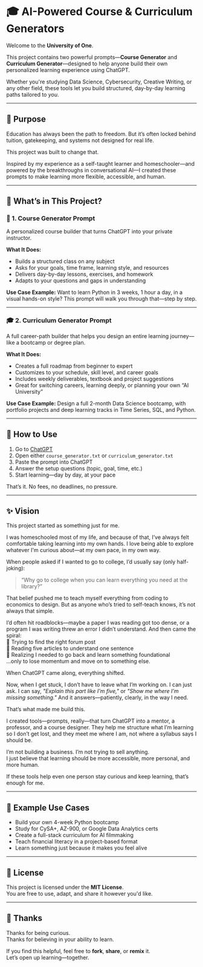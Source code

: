 # 🎓 AI-Powered Course & Curriculum Generators

Welcome to the **University of One**.

This project contains two powerful prompts—**Course Generator** and **Curriculum Generator**—designed to help anyone build their own personalized learning experience using ChatGPT.

Whether you're studying Data Science, Cybersecurity, Creative Writing, or any other field, these tools let you build structured, day-by-day learning paths tailored to *you*.

---

## 🌟 Purpose

Education has always been the path to freedom. But it’s often locked behind tuition, gatekeeping, and systems not designed for real life.

This project was built to change that.

Inspired by my experience as a self-taught learner and homeschooler—and powered by the breakthroughs in conversational AI—I created these prompts to make learning more flexible, accessible, and human.

---

## 🧰 What’s in This Project?

### 📘 1. Course Generator Prompt

A personalized course builder that turns ChatGPT into your private instructor.

**What It Does:**
- Builds a structured class on any subject
- Asks for your goals, time frame, learning style, and resources
- Delivers day-by-day lessons, exercises, and homework
- Adapts to your questions and gaps in understanding

**Use Case Example:**
Want to learn Python in 3 weeks, 1 hour a day, in a visual hands-on style? This prompt will walk you through that—step by step.

---

### 🎓 2. Curriculum Generator Prompt

A full career-path builder that helps you design an entire learning journey—like a bootcamp or degree plan.

**What It Does:**
- Creates a full roadmap from beginner to expert
- Customizes to your schedule, skill level, and career goals
- Includes weekly deliverables, textbook and project suggestions
- Great for switching careers, learning deeply, or planning your own “AI University”

**Use Case Example:**
Design a full 2-month Data Science bootcamp, with portfolio projects and deep learning tracks in Time Series, SQL, and Python.

---

## 🚀 How to Use

1. Go to [ChatGPT](https://chat.openai.com)
2. Open either `course_generator.txt` or `curriculum_generator.txt`
3. Paste the prompt into ChatGPT
4. Answer the setup questions (topic, goal, time, etc.)
5. Start learning—day by day, at your pace

That’s it. No fees, no deadlines, no pressure.

---

## ✨ Vision

This project started as something just for me.

I was homeschooled most of my life, and because of that, I’ve always felt comfortable taking learning into my own hands. I love being able to explore whatever I'm curious about—at my own pace, in my own way.

When people asked if I wanted to go to college, I’d usually say (only half-joking):

> “Why go to college when you can learn everything you need at the library?”

That belief pushed me to teach myself everything from coding to economics to design. But as anyone who’s tried to self-teach knows, it’s not always that simple.

I’d often hit roadblocks—maybe a paper I was reading got too dense, or a program I was writing threw an error I didn’t understand. And then came the spiral:  
🔁 Trying to find the right forum post  
🔁 Reading five articles to understand one sentence  
🔁 Realizing I needed to go back and learn something foundational  
…only to lose momentum and move on to something else.

When ChatGPT came along, everything shifted.

Now, when I get stuck, I don’t have to leave what I’m working on. I can just ask. I can say, *"Explain this part like I’m five,"* or *"Show me where I’m missing something."* And it answers—patiently, clearly, in the way I need.

That’s what made me build this.

I created tools—prompts, really—that turn ChatGPT into a mentor, a professor, and a course designer. They help me structure what I’m learning so I don’t get lost, and they meet me where I am, not where a syllabus says I should be.

I’m not building a business. I’m not trying to sell anything.  
I just believe that learning should be more accessible, more personal, and more human.

If these tools help even one person stay curious and keep learning, that’s enough for me.

---

## 🧠 Example Use Cases

- Build your own 4-week Python bootcamp  
- Study for CySA+, AZ-900, or Google Data Analytics certs  
- Create a full-stack curriculum for AI filmmaking  
- Teach financial literacy in a project-based format  
- Learn something just because it makes you feel alive  

---

## 📖 License

This project is licensed under the **MIT License**.  
You are free to use, adapt, and share it however you'd like.

---

## 🙏 Thanks

Thanks for being curious.  
Thanks for believing in your ability to learn.

If you find this helpful, feel free to **fork**, **share**, or **remix** it.  
Let’s open up learning—together.



